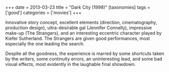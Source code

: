 +++
date = 2013-03-23
title = "Dark City (1998)"
[taxonomies]
tags = ['good']
categories = ['movies']
+++

Innovative story concept, excellent elements (direction, cinematography,
production design), ultra-desirable gal (Jennifer Connelly), impressive
make-up (The Strangers), and an interesting eccentric character played
by Kiefer Sutherland. The Strangers are given good performances, most
especially the one leading the search.

Despite all the goodness, the experience is marred by some shortcuts
taken by the writers, some continuity errors, an uninteresting lead, and
some bad visual effects, most evidently in the laughable final showdown.
